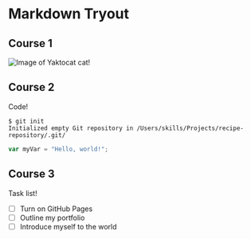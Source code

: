 # Markdown Tryout
## Course 1
![Image of Yaktocat](https://octodex.github.com/images/yaktocat.png)
cat!
## Course 2
Code!
```
$ git init
Initialized empty Git repository in /Users/skills/Projects/recipe-repository/.git/
```

``` javascript
var myVar = "Hello, world!";
```
## Course 3
Task list!
- [ ] Turn on GitHub Pages
- [ ] Outline my portfolio
- [ ] Introduce myself to the world
